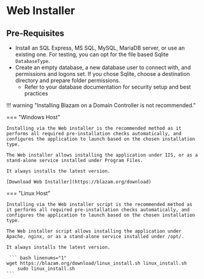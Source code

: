﻿# Web Installer
## Pre-Requisites
* Install an SQL Express, MS SQL, MySQL, MariaDB server, or use an existing one. For testing, you can opt for the file based Sqlite `DatabaseType`.
* Create an empty database, a new database user to connect with, and permissions and logons set. If you chose Sqlite, choose a destination directory and prepare folder permissions.
	* Refer to your database documentation for security setup and best practices
	
!!! warning "Installing Blazam on a Domain Controller is not recommended."


=== "Windows Host"

    Installing via the Web installer is the recommended method as it performs all required pre-installation checks automatically, and configures the application to launch based on the chosen installation type.

    The Web installer allows installing the application under IIS, or as a stand-alone service installed under Program Files.

    It always installs the latest version.

    [Download Web Installer](https://blazam.org/download)

=== "Linux Host"

    Installing via the Web installer script is the recommended method as it performs all required pre-installation checks automatically, and configures the application to launch based on the chosen installation type.

    The Web installer script allows installing the application under Apache, nginx, or as a stand-alone service installed under /opt/.

    It always installs the latest version.

     ``` bash linenums="1"
    wget https://blazam.org/download/linux_install.sh linux_install.sh
        sudo linux_install.sh
    ```
